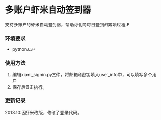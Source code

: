 多账户虾米自动签到器
====================

支持多账户的虾米自动签到器，帮助你化简每日签到的繁琐过程:P

### 环境要求 ###

+ python3.3+

### 使用方法 ###
1. 编辑xiami_signin.py文件，将邮箱和密钥填入user_info中，可以填写多个用户
2. 保存后双击执行。

### 更新记录 ###
2013.10:因虾米改版，修改了登录代码。
